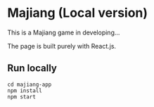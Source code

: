 # Majiang (Local version)

This is a Majiang game in developing...

The page is built purely with React.js.

## Run locally

```
cd majiang-app
npm install
npm start
```